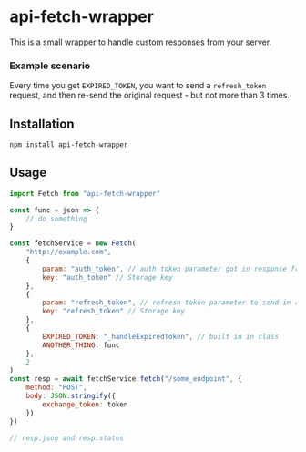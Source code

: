 # api-fetch-wrapper

This is a small wrapper to handle custom responses from your server.

### Example scenario

Every time you get `EXPIRED_TOKEN`, you want to send a `refresh_token` request, and then re-send the original request - but not more than 3 times.

## Installation

`npm install api-fetch-wrapper`

## Usage

```js
import Fetch from "api-fetch-wrapper"

const func = json => {
	// do something
}

const fetchService = new Fetch(
	"http://example.com",
	{
		param: "auth_token", // auth token parameter got in response from server
		key: "auth_token" // Storage key
	},
	{
		param: "refresh_token", // refresh token parameter to send in request to server
		key: "refresh_token" // Storage key
	},
	{
		EXPIRED_TOKEN: "_handleExpiredToken", // built in in class
		ANOTHER_THING: func
	},
	2
)
const resp = await fetchService.fetch("/some_endpoint", {
	method: "POST",
	body: JSON.stringify({
		exchange_token: token
	})
})

// resp.json and resp.status
```
